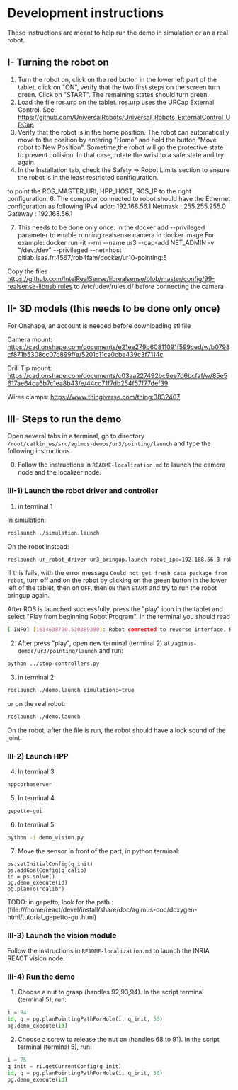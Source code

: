 # Development instructions

These instructions are meant to help run the demo in simulation or an a real
robot.

## I- Turning the robot on

1. Turn the robot on, click on the red button in the lower left part of the
   tablet, click on "ON", verify that the two first steps on the screen turn
   green. Click on "START". The remaining states should turn green.
2. Load the file ros.urp on the tablet.
ros.urp uses the URCap External Control. See https://github.com/UniversalRobots/Universal_Robots_ExternalControl_URCap
3. Verify that the robot is in the home position. The robot can automatically
   move to the position by entering "Home" and hold the button
   "Move robot to New Position".
   Sometime,the robot will go the protective state to prevent collision.
   In that case, rotate the wrist to a safe state and try again.
4. In the Installation tab, check the Safety => Robot Limits section to ensure
   the robot is in the least restricted conifiguration.

to point the ROS_MASTER_URI, HPP_HOST, ROS_IP to the right configuration.
6. The computer connected to robot should have the Ethernet configuration as following
    IPv4 addr: 192.168.56.1
    Netmask  : 255.255.255.0
    Gateway  : 192.168.56.1

7. This needs to be done only once: In the docker add --privileged parameter to enable running realsense camera in docker image
For example:
docker run -it --rm --name ur3 --cap-add NET_ADMIN -v "/dev:/dev" --privileged --net=host gitlab.laas.fr:4567/rob4fam/docker/ur10-pointing:5

Copy the files https://github.com/IntelRealSense/librealsense/blob/master/config/99-realsense-libusb.rules to /etc/udev/rules.d/ before connecting the camera


## II- 3D models (this needs to be done only once)

For Onshape, an account is needed before downloading stl file

Camera mount: https://cad.onshape.com/documents/e21ee279b60811091f599ced/w/b0798cf871b5308cc07c899f/e/5201c11ca0cbe439c3f7114c

Drill Tip mount: https://cad.onshape.com/documents/c03aa227492bc9ee7d6bcfaf/w/85e5617ae64ca6b7c1ea8b43/e/44cc71f7db254f57f77def39

Wires clamps: https://www.thingiverse.com/thing:3832407

## III- Steps to run the demo

Open several tabs in a terminal, go to directory
`/root/catkin_ws/src/agimus-demos/ur3/pointing/launch` and type the following
instructions

0. Follow the instructions in `README-localization.md` to launch the camera node and the localizer node.

### III-1) Launch the robot driver and controller

1. in terminal 1

In simulation:
```bash
roslaunch ./simulation.launch
```

On the robot instead:
```bash
roslaunch ur_robot_driver ur3_bringup.launch robot_ip:=192.168.56.3 robot_description_file:=$DEVEL_HPP_DIR/install/share/agimus_demos/launch/ur3_pointing_load_ur3.launch
```

If this fails, with the error message `Could not get fresh data package from robot`, turn off and on the robot by clicking on the green button in the lower left of the tablet, then on `OFF`, then `ON` then `START` and try to run the robot bringup again.

After ROS is launched successfully, press the "play" icon in the tablet
and select "Play from beginning Robot Program". In the terminal you should
read
```bash
[ INFO] [1634638700.530389390]: Robot connected to reverse interface. Ready to receive control commands.
```

2. After press "play", open new terminal (terminal 2) at `/agimus-demos/ur3/pointing/launch` and run:
```bash
python ../stop-controllers.py
```

3. in terminal 2:
```bash
roslaunch ./demo.launch simulation:=true
```
or on the real robot:
```bash
roslaunch ./demo.launch
```
On the robot, after the file is run, the robot should have a lock sound of the joint.

### III-2) Launch HPP

4. In terminal 3
```bash
hppcorbaserver
```

5. In terminal 4
```bash
gepetto-gui
```

6. In terminal 5
```bash
python -i demo_vision.py
```
7. Move the sensor in front of the part, in python terminal:
```
ps.setInitialConfig(q_init)
ps.addGoalConfig(q_calib)
id = ps.solve()
pg.demo_execute(id)
pg.planTo("calib")
```
TODO:
in gepetto, look for the path : (file:///home/react/devel/install/share/doc/agimus-doc/doxygen-html/tutorial_gepetto-gui.html)


### III-3) Launch the vision module

Follow the instructions in ```README-localization.md``` to launch the INRIA REACT vision node.


### III-4) Run the demo

1. Choose a nut to grasp (handles 92,93,94). In the script terminal (terminal 5), run:
```python
i = 94
id, q = pg.planPointingPathForHole(i, q_init, 50)
pg.demo_execute(id)
```
2. Choose a screw to release the nut on (handles 68 to 91). In the script terminal (terminal 5), run:
```python
i = 75
q_init = ri.getCurrentConfig(q_init)
id, q = pg.planPointingPathForHole(i, q_init, 50)
pg.demo_execute(id)
```

